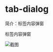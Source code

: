 # tab-dialog

简介：标签内容弹窗

标签内容弹窗

![截图](https://img.alicdn.com/tfs/TB19AF4gOqAXuNjy1XdXXaYcVXa-1262-812.png)





